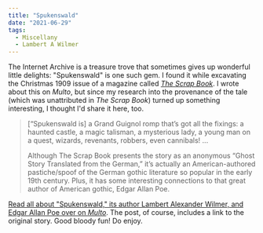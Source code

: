 ```yaml
---
title: "Spukenswald"
date: "2021-06-29"
tags: 
  - Miscellany
  - Lambert A Wilmer
---
```


The Internet Archive is a treasure trove that sometimes gives up wonderful little delights: "Spukenswald" is one such gem. I found it while excavating the Christmas 1909 issue of a magazine called [_The Scrap Book_](https://archive.org/details/thescrapbookv08n06190912). I wrote about this on _Multo_, but since my research into the provenance of the tale (which was unattributed in _The Scrap Book_) turned up something interesting, I thought I'd share it here, too.

> \[“Spukenswald is\] a Grand Guignol romp that’s got all the fixings: a haunted castle, a magic talisman, a mysterious lady, a young man on a quest, wizards, revenants, robbers, even cannibals! ...
> 
> Although The Scrap Book presents the story as an anonymous “Ghost Story Translated from the German,” it’s actually an American-authored pastiche/spoof of the German gothic literature so popular in the early 19th century. Plus, it has some interesting connections to that great author of American gothic, Edgar Allan Poe.

[Read all about "Spukenswald," its author Lambert Alexander Wilmer, and Edgar Allan Poe over on _Multo_](https://multoghost.wordpress.com/2021/06/28/spukenswald/). The post, of course, includes a link to the original story. Good bloody fun! Do enjoy.
